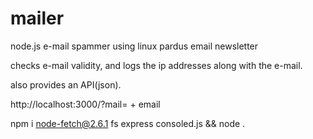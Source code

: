 # mailer
node.js e-mail spammer using linux pardus email newsletter

checks e-mail validity, and logs the ip addresses along with the e-mail.

also provides an API(json).

http://localhost:3000/?mail= + email

npm i node-fetch@2.6.1 fs express consoled.js && node .
